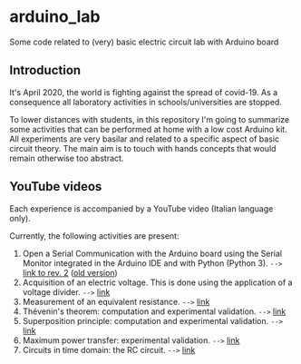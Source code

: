 # arduino_lab
Some code related to (very) basic electric circuit lab with Arduino board

## Introduction
It's April 2020, the world is fighting against the spread of covid-19. As a consequence all laboratory activities in schools/universities are stopped.

To lower distances with students,  in this repository I'm going to summarize some activities that can be performed at home with a low cost Arduino kit. All experiments are very basilar and related to a specific aspect of basic circuit theory. The main aim is to touch with hands concepts that would remain otherwise too abstract.

## YouTube videos

Each experience is accompanied by a YouTube video (Italian language only).

Currently, the following activities are present:
1. Open a Serial Communication with the Arduino board using the Serial Monitor integrated in the Arduino IDE and with Python (Python 3). `-->` [link to rev. 2](https://youtu.be/ZILKy-Xd-Lc)  ([old version](https://youtu.be/KZg1jX5p-ms))
2. Acquisition of an electric voltage. This is done using the application of a voltage divider. `-->` [link](https://youtu.be/61yXr3oFXwI)
3. Measurement of an equivalent resistance. `-->` [link](https://youtu.be/He_-ysi0Rd0)
4. Thévenin's theorem: computation and experimental validation. `-->` [link](https://youtu.be/x--Q7AAMXXM)
5. Superposition principle: computation and experimental validation. `-->` [link](https://youtu.be/mZ2KitvKJQE)
6. Maximum power transfer: experimental validation. `-->` [link](https://youtu.be/tsB7v60DxDg)
7. Circuits in time domain: the RC circuit. `-->` [link](https://youtu.be/GHyFt1-9hes)
